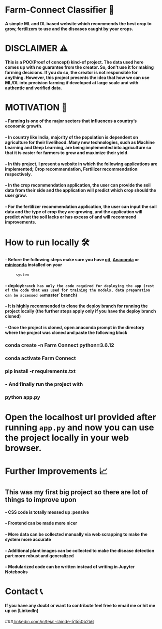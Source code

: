 # Farm-Connect Classifier 🌿
#### A simple ML and DL based website which recommends the best crop to grow, fertilizers to use and the diseases caught by your crops.

# DISCLAIMER ⚠️
#### This is a POC(Proof of concept) kind-of project. The data used here comes up with no guarantee from the creator. So, don't use it for making farming decisions. If you do so, the creator is not responsible for anything. However, this project presents the idea that how we can use ML/DL into precision farming if developed at large scale and with authentic and verified data.

# MOTIVATION 💪
#### - Farming is one of the major sectors that influences a country’s economic growth. 
#### - In country like India, majority of the population is dependent on agriculture for their livelihood. Many new technologies, such as Machine Learning and Deep Learning, are being implemented into agriculture so that it is easier for farmers to grow and maximize their yield. 
#### - In this project, I present a website in which the following applications are implemented; Crop recommendation, Fertilizer recommendation  respectively. 
#### - In the crop recommendation application, the user can provide the soil data from their side and the application will predict which crop should the user grow. 
#### - For the fertilizer recommendation application, the user can input the soil data and the type of crop they are growing, and the application will predict what the soil lacks or has excess of and will recommend improvements. 

# How to run locally 🛠️
  #### - Before the following steps make sure you have [git](https://git-scm.com/download), [Anaconda](https://www.anaconda.com/) or [miniconda](https://docs.conda.io/en/latest/miniconda.html) installed on your 
         system
 
  #### - deploy` branch has only the code required for deploying the app (rest of the code that was used for training the models, data preparation can be accessed on `master` branch)
  #### - It is highly recommended to clone the deploy branch for running the project locally (the further steps apply only if you have the deploy branch cloned)
  #### - Once the project is cloned, open anaconda prompt in the directory where the project was cloned and paste the following block
   ### conda create -n Farm Connect python=3.6.12
   ### conda activate Farm Connect
   ### pip install -r requirements.txt
   ### - And finally run the project with
   ###  python app.py
  # Open the localhost url provided after running `app.py` and now you can use the project locally in your web browser.

# Further Improvements 📈
  ## This was my first big project so there are lot of things to improve upon
#### - CSS code is totally messed up :pensive
#### - Frontend can be made more nicer 
#### - More data can be collected manually via web scrapping to make the system more accurate 
#### - Additional plant images can be collected to make the disease detection part more robust and generalized
#### - Modularized code can be written instead of writing in Jupyter Notebooks 
# Contact 📞

#### If you have any doubt or want to contribute feel free to email me or hit me up on [LinkedIn]
###[ linkedin.com/in/tejal-shinde-51550b2b6](https://www.linkedin.com/in/tejal-shinde-51550b2b6/)












  
